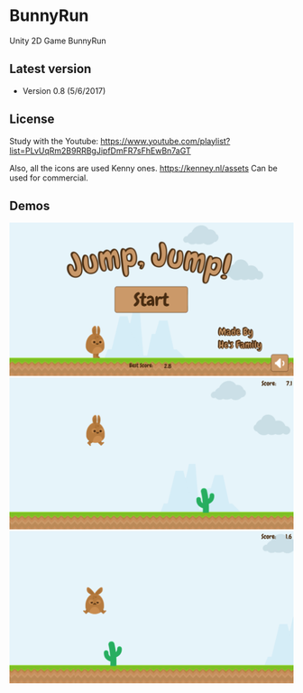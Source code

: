 # BunnyRun
Unity 2D Game BunnyRun


Latest version
---
- Version 0.8  (5/6/2017)

License
---

Study with the Youtube:
https://www.youtube.com/playlist?list=PLvUqRm2B9RRBgJipfDmFR7sFhEwBn7aGT

Also, all the icons are used Kenny ones.
https://kenney.nl/assets
Can be used for commercial.

## Demos
![demo_1](Resources/demo_1.PNG)
![demo_2](Resources/demo_2.PNG)
![demo_3](Resources/demo_3.PNG)
